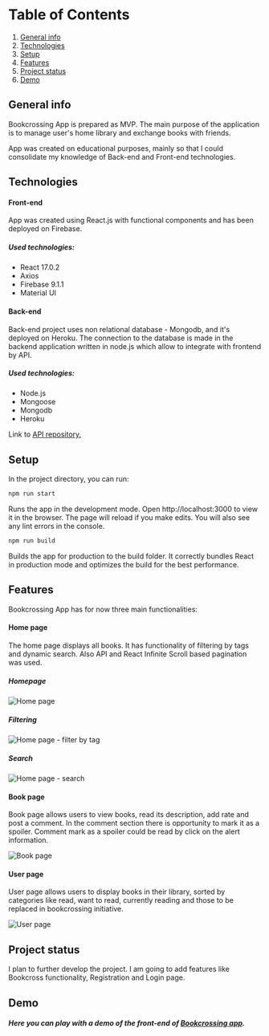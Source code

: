 # Table of Contents

1. [General info](#installation)
2. [Technologies](#example2)
3. [Setup](#third-example)
4. [Features](#features)
5. [Project status](#projectstatus)
5. [Demo](#demo)
## General info

Bookcrossing App is prepared as MVP. The main purpose of the application is to manage user's home library and exchange books with friends.  

App was created on educational purposes, mainly so that I could consolidate my knowledge of Back-end and Front-end technologies.

## Technologies
#### Front-end
App was created using React.js with functional components and has been deployed on Firebase. 

##### Used technologies:
- React  17.0.2
- Axios 
- Firebase 9.1.1
- Material UI
#### Back-end
Back-end project uses non relational database - Mongodb, and it's deployed on Heroku.
The connection to the database is made in the backend application written in node.js
which  allow to integrate with frontend by API.
##### Used technologies:
- Node.js
- Mongoose
- Mongodb
- Heroku


Link to [API repository.](https://github.com/JotGabiga/BookcrossingApp-api) 


## Setup
In the project directory, you can run:
```bash
npm run start
```
Runs the app in the development mode. 
Open http://localhost:3000 to view it in the browser.
The page will reload if you make edits. You will also see any lint errors in the console.           

```bash
npm run build
```
Builds the app for production to the build folder. It correctly bundles React in production mode and optimizes the build for the best performance. 

## Features
Bookcrossing App has for now three main functionalities: 
#### Home page
The home page displays all books. It has functionality of filtering by tags and dynamic search. Also API and React Infinite Scroll based pagination was used.
##### Homepage
![Home page](./screenshots/homepage.png)
##### Filtering
![Home page - filter by tag](./screenshots/homepage-filterbytag.png)
##### Search
![Home page - search](./screenshots/homepage-search.png)

#### Book page
Book page allows users to view books, read its description, add rate and post a comment. In the comment section there is opportunity to mark it as a spoiler. Comment mark as a spoiler could be read by click on the alert information.

![Book page](./screenshots/bookpage.png)

#### User page
User page allows users to display books in their library, sorted by categories like read, want to read, currently reading and those to be replaced in bookcrossing initiative. 

![User page](./screenshots/userpage.png)


<!-- The page is full Responsive. RWD was  introduced by adding CSS3 media queries, flexible images and elements sized in relative units. 

Before implementation UI was first design with Figma.  -->

<!-- ![Figma](figma.png) -->

## Project status

I plan to further develop the project. I am going to add features like Bookcross functionality, Registration and
Login page.

## Demo
##### Here you can play with a demo of the front-end of [Bookcrossing app](https://bookcrossing-328121.web.app/).